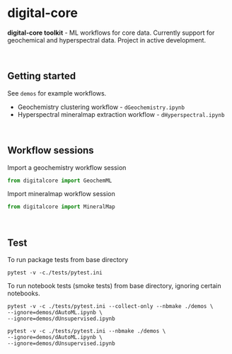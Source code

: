 # digital-core 

**digital-core toolkit** - ML workflows for core data. Currently support for geochemical and hyperspectral data. Project in active development.  

&nbsp;

## Getting started 

See `demos` for example workflows.   

+ Geochemistry clustering workflow - `dGeochemistry.ipynb`  
+ Hyperspectral mineralmap extraction workflow - `dHyperspectral.ipynb`

 &nbsp;

## Workflow sessions

Import a geochemistry workflow session 
```python
from digitalcore import GeochemML
```

Import mineralmap workflow session
```python
from digitalcore import MineralMap
```

 &nbsp;


## Test

To run package tests from base directory
```shell
pytest -v -c./tests/pytest.ini
```

To run notebook tests (smoke tests) from base directory, ignoring certain notebooks. 
```shell 
pytest -v -c ./tests/pytest.ini --collect-only --nbmake ./demos \
--ignore=demos/dAutoML.ipynb \
--ignore=demos/dUnsupervised.ipynb
```

```shell
pytest -v -c ./tests/pytest.ini --nbmake ./demos \
--ignore=demos/dAutoML.ipynb \
--ignore=demos/dUnsupervised.ipynb
```
